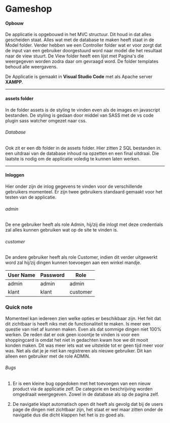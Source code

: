 # Gameshop

#### Opbouw

De applicatie is opgebouwd in het MVC structuur. Dit houd in dat alles gescheiden staat. Alles wat met de database te maken heeft staat in de Model folder. Verder hebben we een Controller folder wat er voor zorgt dat de input van een gebruiker doorgestuurd word naar model die het resultaat naar de view stuurt. De View folder heeft een lijst met Pagina's die weergegeven worden zodra daar om gevraagd word.
De folder templates behoud alle weergavens.

De Applicatie is gemaakt in **Visual Studio Code** met als Apache server **XAMPP**.

------------

#### assets folder
In de folder assets is de styling te vinden even als de images en javascript bestanden.
De styling is gedaan door middel van SASS met de vs code plugin sass watcher omgezet naar css.

###### Database

Ook zit er een db folder in de assets folder. Hier zitten 2 SQL bestanden in. een uitdraai van de database inhoud na opzetten en een final uitdraai. Die laatste is nodig om de applicatie voledig te kunnen laten werken.

------------

#### Inloggen
Hier onder zijn de inlog gegevens te vinden voor de verschillende gebruikers momenteel. Er zijn twee gebruikers standaard gemaakt voor het testen van de applicatie. 

###### admin
De ene gebruiker heeft als role Admin, hij/zij die inlogt met deze credentials zal alles kunnen gebruiken wat op de site te vinden is. 
###### customer
De andere gebruiker heeft als role Customer, indien dit verder uitgewerkt word zal hij/zij dingen kunnen toevoegen aan een winkel mandje.

| User Name | Password | Role |
|-----------|----------|-------|
| admin | admin | admin |
| klant | klant | customer |

### Quick note

Momenteel kan iedereen zien welke opties er beschikbaar zijn. Het feit dat dit zichtbaar is heeft niks met de functionaliteit te maken. Is meer een questie van niet af kunnen maken. Even als dat sommige dingen niet 100% werken. De reden dat er ook geen icoontje te vinden is voor een shoppingcard is omdat het niet in gedachten kwam hoe we dit mooit konden maken. Dit was meer iets wat we uitstelde tot er geen tijd meer voor was. Net als dat je je niet kan registreren als nieuwe gebruiker. Dit kan alleen een gebruiker met de role ADMIN.

###### Bugs 

1. Er is een kleine bug opgedoken met het toevoegen van een nieuw product via de applicatie zelf. De categorie en beschrijving worden omgedraait weergegeven. Zowel in de database als op de pagina zelf.

2. De navigatie klapt automatisch open dit heeft als gevolg dat bij de users page de dingen niet zichtbaar zijn, het staat er wel maar zitten onder de navigatie dus die dicht klappen het het is zo goed als.
